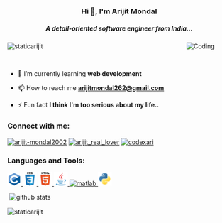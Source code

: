 <h3 align="center">Hi 👋, I'm Arijit Mondal</h3>
<h5 align="center">A detail-oriented software engineer from India...</h5>
<img align="right" alt="Coding" width="100" src="https://monophy.com/media/du3J3cXyzhj75IOgvA/monophy.gif">


<p align="left"> <img src="https://komarev.com/ghpvc/?username=staticarijit&label=Profile%20views&color=0e75b6&style=flat" alt="staticarijit" /> </p>

<p align="left"> <a href="https://twitter.com/" target="blank"><img src="https://img.shields.io/twitter/follow/?logo=twitter&style=for-the-badge" alt="" /></a> </p>

- 🌱 I’m currently learning **web development**

- 📫 How to reach me **arijitmondal262@gmail.com**

- ⚡ Fun fact **I think I'm too serious about my life..**

<h3 align="left">Connect with me:</h3>
<p align="left">
<a href="https://linkedin.com/in/arijit-mondal2002" target="blank"><img align="center" src="https://raw.githubusercontent.com/rahuldkjain/github-profile-readme-generator/master/src/images/icons/Social/linked-in-alt.svg" alt="arijit-mondal2002" height="24" width="31" /></a>
<a href="https://instagram.com/arijit_real_lover" target="blank"><img align="center" src="https://raw.githubusercontent.com/rahuldkjain/github-profile-readme-generator/master/src/images/icons/Social/instagram.svg" alt="arijit_real_lover" height="24" width="29" /></a>
<a href="https://www.leetcode.com/codexari" target="blank"><img align="center" src="https://raw.githubusercontent.com/rahuldkjain/github-profile-readme-generator/master/src/images/icons/Social/leet-code.svg" alt="codexari" height="24" width="31" /></a>
</p>

<h3 align="left">Languages and Tools:</h3>
<p align="left"> <a href="https://www.cprogramming.com/" target="_blank" rel="noreferrer"> <img src="https://raw.githubusercontent.com/devicons/devicon/master/icons/c/c-original.svg" alt="c" width="31" height="29"/> </a> <a href="https://www.w3schools.com/css/" target="_blank" rel="noreferrer"> <img src="https://raw.githubusercontent.com/devicons/devicon/master/icons/css3/css3-original-wordmark.svg" alt="css3" width="31" height="31"/> </a> <a href="https://www.w3.org/html/" target="_blank" rel="noreferrer"> <img src="https://raw.githubusercontent.com/devicons/devicon/master/icons/html5/html5-original-wordmark.svg" alt="html5" width="31" height="31"/> </a> <a href="https://www.java.com" target="_blank" rel="noreferrer"> <img src="https://raw.githubusercontent.com/devicons/devicon/master/icons/java/java-original.svg" alt="java" width="31" height="31"/> </a> <a href="https://www.mathworks.com/" target="_blank" rel="noreferrer"> <img src="https://upload.wikimedia.org/wikipedia/commons/2/21/Matlab_Logo.png" alt="matlab" width="31" height="29"/> </a> <a href="https://www.python.org" target="_blank" rel="noreferrer"> <img src="https://raw.githubusercontent.com/devicons/devicon/master/icons/python/python-original.svg" alt="python" width="31" height="31"/> </a> </p>


<p>&nbsp;<img class="output" src="https://github-readme-stats.vercel.app/api?username=staticarijit&amp;theme=blueberry&amp;show_icons=true&amp;hide_border=false&amp;count_private=true" alt="github stats"></p>

<p><img align="center" src="https://github-readme-streak-stats.herokuapp.com/?user=staticarijit&" alt="staticarijit" /></p>
